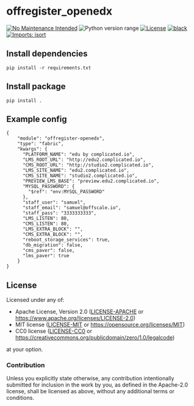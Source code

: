 offregister_openedx
===================
[![No Maintenance Intended](http://unmaintained.tech/badge.svg)](http://unmaintained.tech)
![Python version range](https://img.shields.io/badge/python-2.7%20|%203.4%20|%203.5%20|%203.6%20|%203.7%20|%203.8%20|%203.9%20|%203.10-blue.svg)
[![License](https://img.shields.io/badge/license-Apache--2.0%20OR%20MIT%20OR%20CC0-blue.svg)](https://opensource.org/licenses/Apache-2.0)
[![black](https://img.shields.io/badge/code%20style-black-000000.svg)](https://github.com/psf/black)
[![Imports: isort](https://img.shields.io/badge/%20imports-isort-%231674b1?style=flat&labelColor=ef8336)](https://pycqa.github.io/isort)

## Install dependencies

    pip install -r requirements.txt

## Install package

    pip install .

## Example config

    {
        "module": "offregister-openedx",
        "type": "fabric",
        "kwargs": {
          "PLATFORM_NAME": "edu by complicated.io",
          "LMS_ROOT_URL": "http://edu2.complicated.io",
          "CMS_ROOT_URL": "http://studio2.complicated.io",
          "LMS_SITE_NAME": "edu2.complicated.io",
          "CMS_SITE_NAME": "studio2.complicated.io",
          "PREVIEW_LMS_BASE": "preview.edu2.complicated.io",
          "MYSQL_PASSWORD": {
            "$ref": "env:MYSQL_PASSWORD"
          },
          "staff_user": "samuel",
          "staff_email": "samuel@offscale.io",
          "staff_pass": "3333333333",
          "LMS_LISTEN": 80,
          "CMS_LISTEN": 80,
          "LMS_EXTRA_BLOCK": "",
          "CMS_EXTRA_BLOCK": "",
          "reboot_storage_services": true,
          "db_migration": false,
          "cms_paver": false,
          "lms_paver": true
        }
    }

## License

Licensed under any of:

- Apache License, Version 2.0 ([LICENSE-APACHE](LICENSE-APACHE) or <https://www.apache.org/licenses/LICENSE-2.0>)
- MIT license ([LICENSE-MIT](LICENSE-MIT) or <https://opensource.org/licenses/MIT>)
- CC0 license ([LICENSE-CC0](LICENSE-CC0) or <https://creativecommons.org/publicdomain/zero/1.0/legalcode>)

at your option.

### Contribution

Unless you explicitly state otherwise, any contribution intentionally submitted
for inclusion in the work by you, as defined in the Apache-2.0 license, shall be
licensed as above, without any additional terms or conditions.
